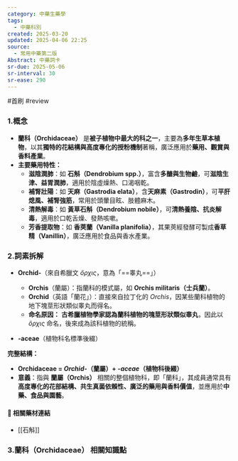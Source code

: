 ```yaml
---
category: 中藥生藥學
tags:
  - 中藥科別
created: 2025-03-20
updated: 2025-04-06 22:25
source:
  - 常用中藥第二版
Abstract: 中藥詞卡
sr-due: 2025-05-06
sr-interval: 30
sr-ease: 290
---
```

#首刷 #review 
### 1.概念
- **蘭科（Orchidaceae）** 是**被子植物中最大的科之一**，主要為**多年生草本植物**，以其**獨特的花結構與高度專化的授粉機制**著稱，廣泛應用於**藥用、觀賞與香料產業**。  
- **主要藥用特性：**  
  - **滋陰潤肺**：如 **石斛（Dendrobium spp.）**，富含**多醣與生物鹼**，可**滋陰生津、益胃潤肺**，適用於陰虛燥熱、口渴咽乾。  
  - **補腎壯陽**：如 **天麻（Gastrodia elata）**，含**天麻素（Gastrodin）**，可**平肝熄風、補腎強筋**，常用於頭暈目眩、肢體麻木。  
  - **清熱解毒**：如 **黃草石斛（Dendrobium nobile）**，可**清熱養陰、抗炎解毒**，適用於口乾舌燥、發熱咳嗽。  
  - **芳香提取物**：如 **香莢蘭（Vanilla planifolia）**，其果莢經發酵可製成**香草精（Vanillin）**，廣泛應用於食品與香水產業。  

### 2.詞素拆解
- **Orchid-**（來自希臘文 *ὄρχις*，意為「==睾丸==」）  
  - **Orchis**（蘭屬）：指蘭科的模式屬，如 **Orchis militaris（士兵蘭）**。  
  - **Orchid**（英語「蘭花」）：直接來自拉丁化的 *Orchis*，因某些蘭科植物的地下塊莖形狀類似睾丸而得名。  
  - **命名原因：** **古希臘植物學家認為蘭科植物的塊莖形狀類似睾丸**，因此以 *ὄρχις* 命名，後來成為該科植物的統稱。  

- **-aceae**（植物科名標準後綴）  


**完整結構：**
- **Orchidaceae = *Orchid-*（蘭屬）+ *-aceae*（植物科後綴）**  
- **意義**：指與 **蘭屬（Orchis）** 相關的整個植物科，即「蘭科」，其成員通常具有**高度專化的花部結構、共生真菌依賴性、廣泛的藥用與香料價值**，並應用於**中藥、食品與園藝**。  

#### 📌 相關藥材連結

- [[石斛]]

### 3.蘭科（Orchidaceae） 相關知識點




